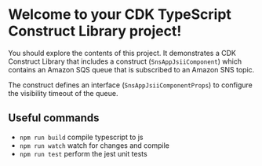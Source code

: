 # Welcome to your CDK TypeScript Construct Library project!

You should explore the contents of this project. It demonstrates a CDK Construct Library that includes a construct (`SnsAppJsiiComponent`)
which contains an Amazon SQS queue that is subscribed to an Amazon SNS topic.

The construct defines an interface (`SnsAppJsiiComponentProps`) to configure the visibility timeout of the queue.

## Useful commands

 * `npm run build`   compile typescript to js
 * `npm run watch`   watch for changes and compile
 * `npm run test`    perform the jest unit tests